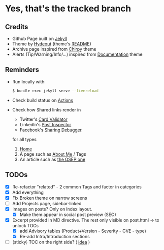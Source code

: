 # Yes, that's the tracked branch



## Credits

* Github Page built on [Jekyll](http://jekyllrb.com/) 
* Theme by [Hydeout](https://github.com/fongandrew/hydeout) (theme's [README](README-hydeout.md)) 
* Archive page inspired from [Chirpy](https://github.com/cotes2020/jekyll-theme-chirpy) theme
* Alerts (Tip/Warning/Info/...) inspired from [Documentation](https://github.com/tomjoht/documentation-theme-jekyll/) theme 



## Reminders

* Run locally with

  ```bash
  $ bundle exec jekyll serve --livereload
  ```

* Check build status on [Actions](https://github.com/LAripping/laripping.github.io/actions/workflows/pages/pages-build-deployment)

* Check how Shared links render in

  * Twitter's [Card Validator](https://cards-dev.twitter.com/validator) 
  * LinkedIn's [Post Inspector](https://www.linkedin.com/post-inspector/)
  * Facebook's [Sharing Debugger](https://developers.facebook.com/tools/debug/)

  for all types 

  1. [Home](https://laripping.github.io/) 
  2. A page such as [About Me](https://laripping.github.io/about.html) / Tags
  3. An article such as [the OSEP one](https://laripping.github.io/blog-posts/2021/04/29/noobs-guide-to-osep.html)



## TODOs

- [x] Re-refactor "related" - 2 common Tags and factor in categories 
- [x] Add everything
- [x] Fix Broken theme on narrow screens
- [ ] Add Projects page, sidebar-linked
- [x] Images on posts? Only on Index layout.
  - [x] Make them appear in social post preview (SEO)
- [x] Excerpt provided in MD directive. The rest only visible on post.html -> to unlock TOCs 
  - [x] add Advisory tables (Product+Version - Severity - CVE - type)    
  - [x] Re-add Intro/Introduction sections
- [ ] (sticky) TOC on the right side? ( [idea](https://github.com/mmistakes/minimal-mistakes/blob/master/_layouts/single.html) )

